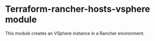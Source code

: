 Terraform-rancher-hosts-vsphere module
======================================

This module creates an VSphere instance in a Rancher environment.

